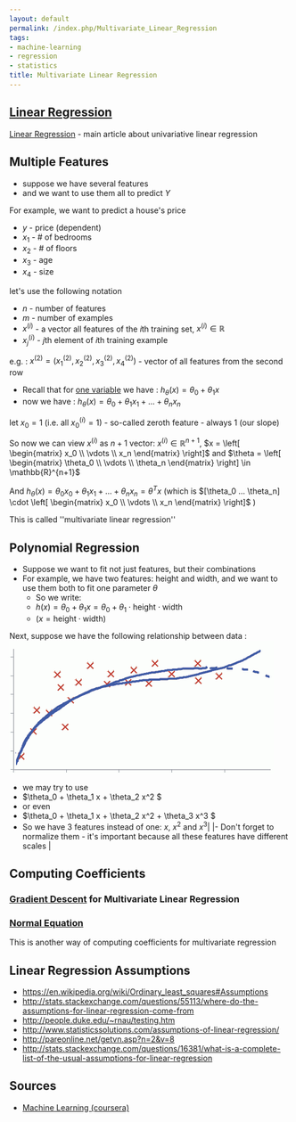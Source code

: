 ```yaml
---
layout: default
permalink: /index.php/Multivariate_Linear_Regression
tags:
- machine-learning
- regression
- statistics
title: Multivariate Linear Regression
---
```

## [Linear Regression](Linear_Regression)
[Linear Regression](Linear_Regression) - main article about univariative linear regression

## Multiple Features
- suppose we have several features 
- and we want to use them all to predict $Y$


For example, we want to predict a house's price
- $y$ - price (dependent)
- $x_1$ - # of bedrooms
- $x_2$ - # of floors 
- $x_3$ - age
- $x_4$ - size


let's use the following notation 
- $n$ - number of features 
- $m$ - number of examples 
- $x^{(i)}$ - a vector all features of the $i$th training set, $x^{(i)} \in \mathbb{R}$
- $x_j^{(i)}$ - $j$th element of $i$th training example 

e.g. 
: $x^{(2)} = (x_1^{(2)}, x_2^{(2)}, x_3^{(2)}, x_4^{(2)})$ - vector of all features from the second row 


- Recall that for [one variable](Linear_Regression) we have
: $h_{\theta}(x) = \theta_0 + \theta_1 x$
- now we have 
: $h_{\theta}(x) = \theta_0 + \theta_1 x_1 + ... + \theta_n x_n$


let $x_0 = 1$ (i.e. all $x_0^{(i)} = 1$) - so-called zeroth feature - always 1 (our slope)


So now we can view $x^{(i)}$ as $n+1$ vector: $x^{(i)} \in \mathbb{R}^{n + 1}$, 
$x = 
\left[
\begin{matrix}
x_0 \\ \vdots \\ x_n
\end{matrix}
\right]$
and 
$\theta = 
\left[
\begin{matrix}
\theta_0 \\ \vdots \\ \theta_n
\end{matrix}
\right] 
\in \mathbb{R}^{n+1}$

And $h_{\theta}(x) = \theta_0 x_0 + \theta_1 x_1 + ... + \theta_n x_n = \theta^{T} x$
(which is $[\theta_0 ... \theta_n] \cdot \left[
\begin{matrix}
x_0 \\ \vdots \\ x_n
\end{matrix}
\right]$ )

This is called ''multivariate linear regression''


## Polynomial Regression
- Suppose we want to fit not just features, but their combinations
- For example, we have two features: height and width, and we want to use them both to fit one parameter $\theta$
  - So we write: 
  - $h(x) = \theta_0 + \theta_1 x = \theta_0 + \theta_1 \cdot \text{height} \cdot \text{width}$
  - ($x = \text{height} \cdot \text{width}$)

Next, suppose we have the following relationship between data 
: <img src="https://raw.githubusercontent.com/alexeygrigorev/wiki-figures/master/legacy/regression-poly.png" alt="Image">
- we may try to use 
- $\theta_0 + \theta_1 x + \theta_2 x^2 $
- or even 
- $\theta_0 + \theta_1 x + \theta_2 x^2 +  \theta_3 x^3 $
- So we have 3 features instead of one: $x$, $x^2$ and $x^3$|    |- Don't forget to normalize them - it's important because all these features have different scales |

## Computing Coefficients
### [Gradient Descent](Gradient_Descent) for Multivariate Linear Regression
<!-- Main: Gradient Descent#Multivariate Linear Regression -->
### [Normal Equation](Normal_Equation)
<!-- Main: Normal Equation --> This is another way of computing coefficients for multivariate regression 


## Linear Regression Assumptions
- https://en.wikipedia.org/wiki/Ordinary_least_squares#Assumptions
- http://stats.stackexchange.com/questions/55113/where-do-the-assumptions-for-linear-regression-come-from
- http://people.duke.edu/~rnau/testing.htm
- http://www.statisticssolutions.com/assumptions-of-linear-regression/
- http://pareonline.net/getvn.asp?n=2&v=8
- http://stats.stackexchange.com/questions/16381/what-is-a-complete-list-of-the-usual-assumptions-for-linear-regression


## Sources
- [Machine Learning (coursera)](Machine_Learning_(coursera))
